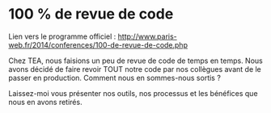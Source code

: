 # 100 % de revue de code

Lien vers le programme officiel : http://www.paris-web.fr/2014/conferences/100-de-revue-de-code.php

Chez TEA, nous faisions un peu de revue de code de temps en temps. Nous avons décidé de faire revoir TOUT notre code par nos collègues avant de le passer en production. Comment nous en sommes-nous sortis ?

Laissez-moi vous présenter nos outils, nos processus et les bénéfices que nous en avons retirés.